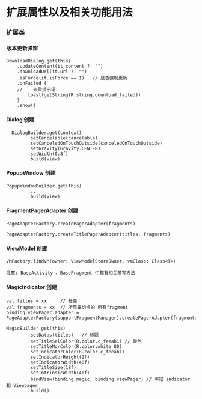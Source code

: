 # 扩展属性以及相关功能用法


### 扩展类
####

#### 版本更新弹窗

    DownloadDialog.get(this)
        .updateContent(it.content ?: "")
        .downloadUrl(it.url ?: "")
        .isForce(it.isForce == 1)   // 是否强制更新
        .onFailed {
        //    失败提示语      
            toast(getString(R.string.download_failed))
        }
        .show()


####  Dialog 创建

      DialogBuilder.get(context)
            .setCancelable(cancelable)
            .setCanceledOnTouchOutside(canceledOnTouchOutside)
            .setGravity(Gravity.CENTER)
            .setWidth(0.8f)
            .build(view)

#### PopupWindow 创建
    PopupWindowBuilder.get(this)
            ...
            .build(view)

#### FragmentPagerAdapter 创建
    PageAdapterFactory.createPagerAdapter(fragments)
    
    PageAdapterFactory.createTitlePagerAdapter(titles, fragments)        

#### ViewModel 创建
    VMFactory.findVM(owner: ViewModelStoreOwner, vmClass: Class<T>)
    
    注意: BaseActivity 、BaseFragment 中都有相关简写方法

#### MagicIndicator 创建
    val titles = xx     // 标题
    val fragments = xx  // 所需要切换的 所有fragment 
    binding.viewPager.adapter = PageAdapterFactory(supportFragmentManager).createPagerAdapter(fragments)

    MagicBuilder.get(this)
            .setDatas(titles)   // 标题
            .setTitleSelColor(R.color.c_feeab1) // 颜色
            .setTitleNorColor(R.color.white_80)
            .setIndicatorColor(R.color.c_feeab1)
            .setIndicatorHeight(2f)
            .setIndicatorWidth(40f)
            .setTitleSize(18f)
            .setIntrinsicWidth(40f)
            .bindView(binding.magic, binding.viewPager) // 绑定 indicator 和 Viewpager
            .build()